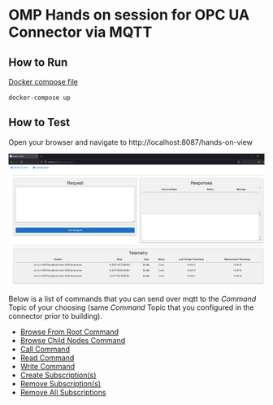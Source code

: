 # OMP Hands on session for OPC UA Connector via MQTT

## How to Run

[Docker compose file](docker-compose.yaml)
  ```
  docker-compose up
  ```
  

## How to Test

Open your browser and navigate to http://localhost:8087/hands-on-view

![Hands on View](images/landingPage.png)

Below is a list of commands that you can send over mqtt to the *Command* Topic of your choosing (same *Command* Topic that you configured in the connector prior to building).
- [Browse From Root Command](commands/brwoseFromRootCommand.json)
- [Browse Child Nodes Command](commands/browseChildNodesCommand.json)
- [Call Command](commands/callCommand.json)
- [Read Command](commands/readCommand.json)
- [Write Command](commands/writeCommand.json)
- [Create Subscription(s)](commands/createSubscriptionCommand.json)
- [Remove Subscription(s)](commands/removeSubscriptionCommand.json)
- [Remove All Subscriptions](commands/removeAllSubscriptionsCommand.json)
